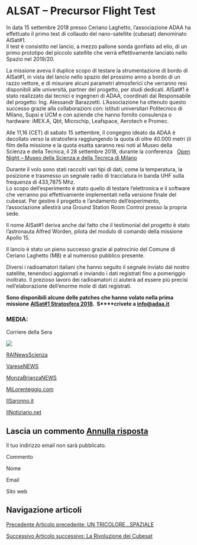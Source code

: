 ALSAT – Precursor Flight Test
=============================

In data 15 settembre 2018 presso Ceriano Laghetto, l’associazione ADAA ha effettuato il primo test di collaudo del nano-satellite (cubesat) denominato AlSat#1.  
Il test è consistito nel lancio, a mezzo pallone sonda gonfiato ad elio, di un primo prototipo del piccolo satellite che verrà effettivamente lanciato nello Spazio nel 2019/20.

La missione aveva il duplice scopo di testare la strumentazione di bordo di AlSat#1, in vista del lancio nello spazio del prossimo anno a bordo di un razzo vettore, e di misurare alcuni parametri atmosferici che verranno resi disponibili alle università, partner del progetto, per studi dedicati. AlSat#1 è stato realizzato dai tecnici e ingegneri di ADAA, coordinati dal Responsabile del progetto: Ing. Alessandr Barazzetti. L’Associazione ha ottenuto questo successo grazie alla collaborazioni con: istituti universitari Politecnico di Milano, Supsi e UCM e con aziende che hanno fornito consulenza o hardware: iMEX.A, Qbt, Microchip, Leafspace, Aerotech e Promec.

Alle 11,16 (CET) di sabato 15 settembre, il congegno ideato da ADAA è decollato verso la stratosfera raggiungendo la quota di oltre 40.000 metri (il film della missione e la quota esatta saranno resi noti al Museo della Scienza e della Tecnica, il 28 settembre 2018, durante la conferenza   [Open Night – Museo della Scienza e della Tecnica di Milano](https://www.adaa.it/?p=2720&preview=true) 

Durante il volo sono stati raccolti vari tipi di dati, come la temperatura, la posizione e trasmesso un segnale radio di tracciatura in banda UHF sulla frequenza di 433,7875 Mhz.  
Lo scopo dell’esperimento è stato quello di testare l’elettronica e il software che verranno poi effettivamente implementati nella versione finale del cubesat. Per gestire il progetto e l’andamento dell’esperimento, l’associazione allestirà una Ground Station Room Control presso la propria sede.

Il nome AlSat#1 deriva anche dal fatto che il testimonial del progetto è stato l’astronauta Alfred Worden, pilota del modulo di comando della missione Apollo 15.

Il lancio è stato un pieno successo grazie al patrocinio del Comune di Ceriano Laghetto (MB) e al numeroso pubblico presente.

Diversi i radioamatori italiani che hanno seguito il segnale inviato dal nostro satellite, tenendoci aggiornati e inviando i dati registrati fino a pomeriggio inoltrato. Il prezioso lavoro dei radioamatori ci aiuterà ad essere più precisi nell’elaborazione dell’enorme mole di dati registrati.

**Sono disponibili alcune delle patches che hanno volato nella prima missione** **[AlSat#1 Stratosfera 2018](https://www.adaa.it/2018/09/16/alsat-precursor-flight-test/).  S****crivete a info@adaa.it**

### **MEDIA:**

Corriere della Sera

[![](https://www.adaa.it/wp/wp-content/uploads/2018/09/Schermata-2018-09-16-alle-11.24.34-223x300.png)](https://milano.corriere.it/notizie/cronaca/18_settembre_15/ceriano-laghetto-paesino-spaziale-che-vuole-sfidare-cape-canaveral-c59852da-b8bd-11e8-a7f1-982db425565b.shtml)

[RAINewsScienza](http://www.rainews.it/dl/rainews/media/La-Brianza-come-Cape-Canaveral-lanciato-un-nanosatellite-al-confine-con-lo-spazio-42304839-5691-481a-bb49-56b6eb07be7c.html#foto-1)

[VareseNEWS](https://www.varesenews.it/2018/04/alsat1-satellite-andra-nello-spazio-grazie-al-crowdfunding/707157/)

[MonzaBrianzaNEWS](https://www.mbnews.it/2018/09/ceriano-diventa-spaziale-emozione-per-il-lancio-del-satellite/)

[MiLorenteggio.com](http://www.mi-lorenteggio.com/2018/09/12/ceriano-un-satellite-verso-lo-spazio-lanciato-da-ceriano-laghetto/2657/)

[IlSaronno.it](https://ilsaronno.it/2018/09/15/da-ceriano-allo-spazio-oggi-il-lancio-del-satellite-alsat/)

[IlNotiziario.net](https://www.ilnotiziario.net/2018/09/15/ceriano-laghetto-nello-spazio-lanciato-dal-frutteto-il-satellite-alsat/)

Lascia un commento [Annulla risposta](/2018/09/16/alsat-precursor-flight-test/#respond)
---------------------------------------------------------------------------------------

Il tuo indirizzo email non sarà pubblicato.

Commento

Nome 

Email 

Sito web 

  

Navigazione articoli
--------------------

[Precedente Articolo precedente: UN TRICOLORE…SPAZIALE](https://www.adaa.it/2018/07/25/un-tricolorespaziale/)

[Successivo Articolo successivo: La Rivoluzione dei Cubesat](https://www.adaa.it/2018/10/01/la-rivoluzione-dei-cubesat/)